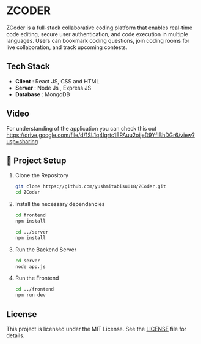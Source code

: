 # ZCODER

ZCoder is a full-stack collaborative coding platform that enables real-time code editing, secure user authentication, and code execution in multiple languages. Users can bookmark coding questions, join coding rooms for live collaboration, and track upcoming contests.



## Tech Stack

- **Client** : React JS, CSS and HTML
- **Server** : Node Js , Express JS
- **Database** : MongoDB

## Video
For understanding of the application you can check this out https://drive.google.com/file/d/1SL1q4Iqrtc1EPAuu2oijeD9YflBhDGr6/view?usp=sharing


## 🚀 Project Setup

1. Clone the Repository  
   ```bash
   git clone https://github.com/yushmitabisu018/ZCoder.git
   cd ZCoder
   ```
2. Install the necessary dependancies
   ```bash
   cd frontend
   npm install
   ```
   ```bash
   cd ../server
   npm install 
   ```
3. Run the Backend Server
   ```bash
   cd server
   node app.js
   ```
4. Run the Frontend
   ```bash
   cd ../frontend
   npm run dev
   ```
## License
This project is licensed under the MIT License. See the [LICENSE](LICENSE) file for details.

   
   
